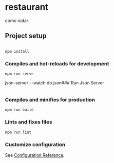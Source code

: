 # restaurant

como rodar

## Project setup
```

npm install
```

### Compiles and hot-reloads for development
```
npm run serve
```

json-server --watch db.json### Run Json Server
```

```

### Compiles and minifies for production
```
npm run build
```

### Lints and fixes files
```
npm run lint
```

### Customize configuration
See [Configuration Reference](https://cli.vuejs.org/config/).
